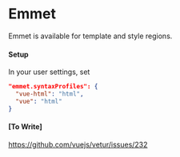 # Emmet

Emmet is available for template and style regions.

#### Setup

In your user settings, set

  ```json
  "emmet.syntaxProfiles": {
    "vue-html": "html",
    "vue": "html"
  }
  ```

#### [To Write]

https://github.com/vuejs/vetur/issues/232